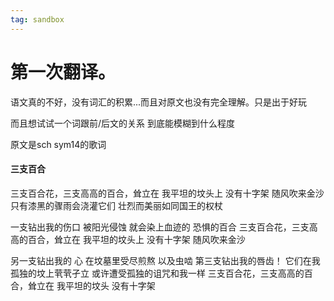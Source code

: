 ```yaml
---
tag: sandbox
---
```

# 第一次翻译。
语文真的不好，没有词汇的积累...而且对原文也没有完全理解。只是出于好玩

而且想试试一个词跟前/后文的关系 到底能模糊到什么程度

原文是sch sym14的歌词

#### 三支百合

三支百合花，三支高高的百合，耸立在
我平坦的坟头上 没有十字架
随风吹来金沙
只有漆黑的骤雨会浇灌它们
壮烈而美丽如同国王的权杖

一支钻出我的伤口 被阳光侵蚀
就会染上血迹的 恐惧的百合
三支百合花，三支高高的百合，耸立在
我平坦的坟头上 没有十字架
随风吹来金沙

另一支钻出我的
心 在坟墓里受尽煎熬
以及虫啮 第三支钻出我的唇齿！
它们在我孤独的坟上茕茕孑立 
或许遭受孤独的诅咒和我一样
三支百合花，三支高高的百合，耸立在
我平坦的坟头 没有十字架